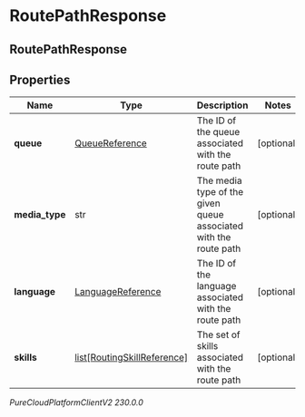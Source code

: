 # RoutePathResponse

## RoutePathResponse

## Properties

|Name | Type | Description | Notes|
|------------ | ------------- | ------------- | -------------|
| **queue** | [QueueReference](QueueReference) | The ID of the queue associated with the route path | [optional] |
| **media_type** | str | The media type of the given queue associated with the route path | [optional] |
| **language** | [LanguageReference](LanguageReference) | The ID of the language associated with the route path | [optional] |
| **skills** | [list[RoutingSkillReference]](RoutingSkillReference) | The set of skills associated with the route path | [optional] |



_PureCloudPlatformClientV2 230.0.0_
